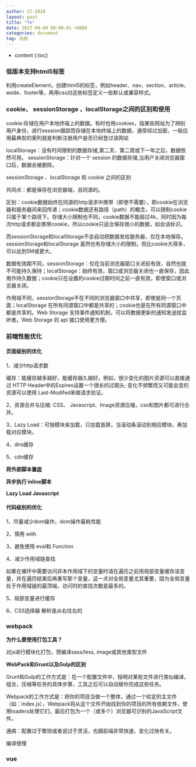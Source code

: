 ```yaml
---
author: CC-2018
layout: post
title: "fe"
date: 2017-09-09 08:09:01 +0800
categories: document
tag: 总结
---
```


* content
{:toc}

### 低版本支持html5标签

利用createElement，创建html5的标签，例如header、nav、section、article、aside、footer等，再用css对这些标签定义一些默认或兼容样式。

### cookie、 sessionStorage 、localStorage之间的区别和使用

cookie:存储在用户本地终端上的数据。有时也用cookies，指某些网站为了辨别用户身份，进行session跟踪而存储在本地终端上的数据，通常经过加密。一般应用最典型的案列就是判断注册用户是否已经登过该网站

localStorage：没有时间限制的数据存储,第二天、第二周或下一年之后，数据依然可用。
sessionStorage：针对一个 session 的数据存储,当用户关闭浏览器窗口后，数据会被删除。

sessionStorage 、localStorage 和 cookie 之间的区别

共同点：都是保存在浏览器端，且同源的。

区别：cookie数据始终在同源的http请求中携带（即使不需要），即cookie在浏览器和服务器间来回传递；cookie数据还有路径（path）的概念，可以限制cookie只属于某个路径下。存储大小限制也不同，cookie数据不能超过4k，同时因为每次http请求都会携带cookie，所以cookie只适合保存很小的数据，如会话标识。

而sessionStorage和localStorage不会自动把数据发给服务器，仅在本地保存。sessionStorage和localStorage 虽然也有存储大小的限制，但比cookie大得多，可以达到5M或更大。

数据有效期不同，sessionStorage：仅在当前浏览器窗口关闭前有效，自然也就不可能持久保持；localStorage：始终有效，窗口或浏览器关闭也一直保存，因此用作持久数据；cookie只在设置的cookie过期时间之前一直有效，即使窗口或浏览器关闭。

作用域不同，sessionStorage不在不同的浏览器窗口中共享，即使是同一个页面；localStorage 在所有同源窗口中都是共享的；cookie也是在所有同源窗口中都是共享的。Web Storage 支持事件通知机制，可以将数据更新的通知发送给监听者。Web Storage 的 api 接口使用更方便。


### 前端性能优化

#### 页面级别的优化

1、减少http请求数

缓存：能缓存越多越好，能缓存越久越好。例如，很少变化的图片资源可以直接通过 HTTP Header中的Expires设置一个很长的过期头; 变化不频繁而又可能会变的资源可以使用 Last-Modifed来做请求验证。

2、资源合并与压缩:  CSS、 Javascript、Image资源压缩，css和图片都可进行合并。

3、Lazy Load：可按模块来加载，只加载首屏，当滚动条滚动到相应模块，再加载对应模块。

4、dns缓存

5、cdn缓存

**将外部脚本置底**

**异步执行 inline脚本**

**Lazy Load Javascript**

#### 代码级别的优化

1、尽量减少dom操作，dom操作最耗性能

2、慎用 with

3、避免使用 eval和 Function

4、减少作用域链查找

如果在循环中需要访问非本作用域下的变量时请在遍历之前用局部变量缓存该变量，并在遍历结束后再重写那个变量，这一点对全局变量尤其重要，因为全局变量处于作用域链的最顶端，访问时的查找次数是最多的。

5、局部变量进行缓存

6、CSS选择器 解析是从右往左的


### webpack

**为什么要使用打包工具？**

对js进行模块化打包，预编译sass/less, image或其他类型文件

**WebPack和Grunt以及Gulp的区别**

Grunt和Gulp的工作方式是：在一个配置文件中，指明对某些文件进行类似编译，组合，压缩等任务的具体步骤，工具之后可以自动替你完成这些任务。

Webpack的工作方式是：把你的项目当做一个整体，通过一个给定的主文件（如：index.js），Webpack将从这个文件开始找到你的项目的所有依赖文件，使用loaders处理它们，最后打包为一个（或多个）浏览器可识别的JavaScript文件。

通病：配置过于繁琐或者说过于灵活，也跟前端非常快速，变化过快有关。

编译很慢

### vue
